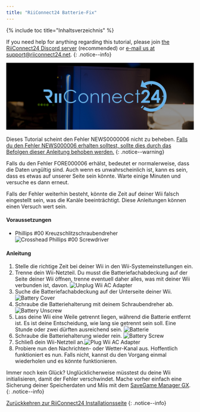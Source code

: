 ```yaml
---
title: "RiiConnect24 Batterie-Fix"
---
```


{% include toc title="Inhaltsverzeichnis" %}

If you need help for anything regarding this tutorial, please join [the RiiConnect24 Discord server](https://discord.gg/rc24) (recommended) or [e-mail us at support@riiconnect24.net](mailto:support@riiconnect24.net).
{: .notice--info}

![RiiConnect24-Logo](/images/WiiRC24Logo.jpg)

Dieses Tutorial scheint den Fehler NEWS0000006 nicht zu beheben. [Falls du den Fehler NEWS000006 erhalten solltest, sollte dies durch das Befolgen dieser Anleitung behoben werden.](news000006)
{: .notice--warning}

Falls du den Fehler FORE000006 erhälst, bedeutet er normalerweise, dass die Daten ungültig sind. Auch wenn es unwahrscheinlich ist, kann es sein, dass es etwas auf unserer Seite sein könnte. Warte einige Minuten und versuche es dann erneut.

Falls der Fehler weiterhin besteht, könnte die Zeit auf deiner Wii falsch eingestellt sein, was die Kanäle beeinträchtigt. Diese Anleitungen können einen Versuch wert sein.

#### Voraussetzungen

* Phillips #00 Kreuzschlitzschraubendreher ![Crosshead Phillips #00 Screwdriver](/images/RiiConnect24/clock/screwdriver.jpg)

#### Anleitung

1. Stelle die richtige Zeit bei deiner Wii in den Wii-Systemeinstellungen ein.
2. Trenne dein Wii-Netzteil. Du musst die Batteriefachabdeckung auf der Seite deiner Wii öffnen, trenne eventuell daher alles, was mit deiner Wii verbunden ist, davon. ![Unplug Wii AC Adapter](/images/RiiConnect24/clock/unplug.jpg)
3. Suche die Batteriefachabdeckung auf der Unterseite deiner Wii. ![Battery Cover](/images/RiiConnect24/clock/batterycover.jpg)
4. Schraube die Batteriehalterung mit deinem Schraubendreher ab. ![Battery Unscrew](http://i.imgur.com/VRRAiSk.gif)
5. Lass deine Wii eine Weile getrennt liegen, während die Batterie entfernt ist. Es ist deine Entscheidung, wie lang sie getrennt sein soll. Eine Stunde oder zwei dürften ausreichend sein. ![Batterie](/images/RiiConnect24/clock/battery.jpg)
6. Schraube die Batteriehalterung wieder rein. ![Battery Screw](http://i.imgur.com/8MEy5Jo.gif)
7. Schließ dein Wii-Netzteil an.![Plug Wii AC Adapter](/images/RiiConnect24/clock/plug.jpg)
8. Probiere nun den Nachrichten- oder Wetter-Kanal aus. Hoffentlich funktioniert es nun. Falls nicht, kannst du den Vorgang einmal wiederholen und es könnte funktionieren.

Immer noch kein Glück? Unglücklicherweise müsstest du deine Wii initialisieren, damit der Fehler verschwindet. Mache vorher einfach eine Sicherung deiner Speicherdaten und Miis mit dem [SaveGame Manager GX](https://sourceforge.net/projects/savegame-manager-gx/files/HBC_SetUp_R127.zip/download).
{: .notice--info}

[Zurückkehren zur RiiConnect24 Installationsseite](riiconnect24)
{: .notice--info}
